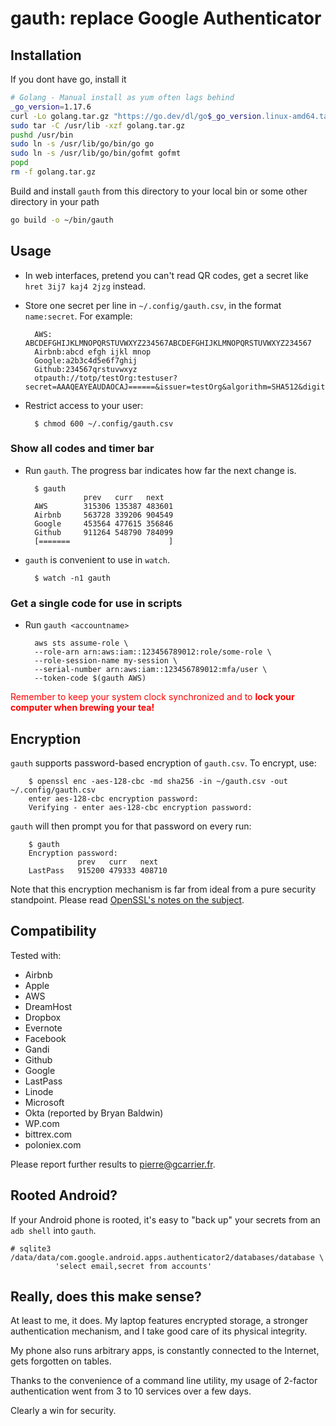 # gauth: replace Google Authenticator

## Installation

If you dont have go, install it

```bash
# Golang - Manual install as yum often lags behind
_go_version=1.17.6
curl -Lo golang.tar.gz "https://go.dev/dl/go$_go_version.linux-amd64.tar.gz"
sudo tar -C /usr/lib -xzf golang.tar.gz
pushd /usr/bin
sudo ln -s /usr/lib/go/bin/go go
sudo ln -s /usr/lib/go/bin/gofmt gofmt
popd
rm -f golang.tar.gz
```

Build and install `gauth` from this directory to your local bin or some other directory in your path

```bash
go build -o ~/bin/gauth
```

## Usage

- In web interfaces, pretend you can't read QR codes, get a secret like `hret 3ij7 kaj4 2jzg` instead.
- Store one secret per line in `~/.config/gauth.csv`, in the format `name:secret`. For example:

        AWS:   ABCDEFGHIJKLMNOPQRSTUVWXYZ234567ABCDEFGHIJKLMNOPQRSTUVWXYZ234567
        Airbnb:abcd efgh ijkl mnop
        Google:a2b3c4d5e6f7ghij
        Github:234567qrstuvwxyz
        otpauth://totp/testOrg:testuser?secret=AAAQEAYEAUDAOCAJ======&issuer=testOrg&algorithm=SHA512&digits=8&period=30

- Restrict access to your user:

        $ chmod 600 ~/.config/gauth.csv

### Show all codes and timer bar

- Run `gauth`. The progress bar indicates how far the next change is.

        $ gauth
                   prev   curr   next
        AWS        315306 135387 483601
        Airbnb     563728 339206 904549
        Google     453564 477615 356846
        Github     911264 548790 784099
        [=======                      ]

- `gauth` is convenient to use in `watch`.

        $ watch -n1 gauth

### Get a single code for use in scripts

- Run `gauth <accountname>`
        
        aws sts assume-role \
        --role-arn arn:aws:iam::123456789012:role/some-role \
        --role-session-name my-session \
        --serial-number arn:aws:iam::123456789012:mfa/user \
        --token-code $(gauth AWS)
        

<span style="color: red">Remember to keep your system clock synchronized and to **lock your computer when brewing your tea!**</span>

## Encryption

`gauth` supports password-based encryption of `gauth.csv`. To encrypt, use:

        $ openssl enc -aes-128-cbc -md sha256 -in ~/gauth.csv -out ~/.config/gauth.csv
        enter aes-128-cbc encryption password:
        Verifying - enter aes-128-cbc encryption password:

`gauth` will then prompt you for that password on every run:

        $ gauth
        Encryption password:
                   prev   curr   next
        LastPass   915200 479333 408710

Note that this encryption mechanism is far from ideal from a pure security standpoint.
Please read [OpenSSL's notes on the subject](http://www.openssl.org/docs/crypto/EVP_BytesToKey.html#NOTES).

## Compatibility

Tested with:

- Airbnb
- Apple
- AWS
- DreamHost
- Dropbox
- Evernote
- Facebook
- Gandi
- Github
- Google
- LastPass
- Linode
- Microsoft
- Okta (reported by Bryan Baldwin)
- WP.com
- bittrex.com
- poloniex.com

Please report further results to pierre@gcarrier.fr.

Rooted Android?
---------------

If your Android phone is rooted, it's easy to "back up" your secrets from an `adb shell` into `gauth`.

    # sqlite3 /data/data/com.google.android.apps.authenticator2/databases/database \
              'select email,secret from accounts'

Really, does this make sense?
-----------------------------

At least to me, it does. My laptop features encrypted storage, a stronger authentication mechanism,
and I take good care of its physical integrity.

My phone also runs arbitrary apps, is constantly connected to the Internet, gets forgotten on tables.

Thanks to the convenience of a command line utility, my usage of 2-factor authentication went from
3 to 10 services over a few days.

Clearly a win for security.
